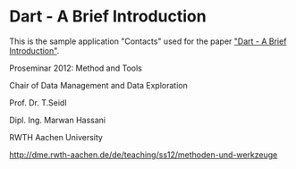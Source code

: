 # Dart - A Brief Introduction

This is the sample application "Contacts" used for the paper ["Dart - A Brief Introduction"](https://github.com/davidstutz/dart-a-brief-introduction).

Proseminar 2012: Method and Tools

Chair of Data Management and Data Exploration

Prof. Dr. T.Seidl

Dipl. Ing. Marwan Hassani

RWTH Aachen University

http://dme.rwth-aachen.de/de/teaching/ss12/methoden-und-werkzeuge